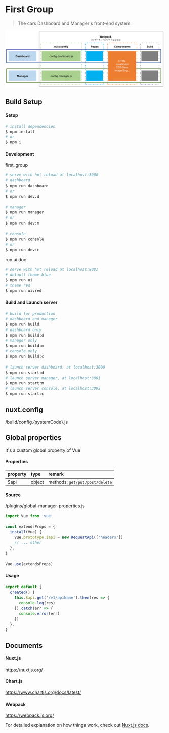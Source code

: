 # First Group

> The cars Dashboard and Manager's front-end system.

![](./docs/img/system.png)

## Build Setup

#### Setup

```bash
# install dependencies
$ npm install
# or
$ npm i
```

#### Development

first_group

```bash
# serve with hot reload at localhost:3000
# dashboard
$ npm run dashboard
# or
$ npm run dev:d

# manager
$ npm run manager
# or
$ npm run dev:m

# console
$ npm run console
# or
$ npm run dev:c
```

run ui doc

```bash
# serve with hot reload at localhost:8081
# default theme blue
$ npm run ui
# theme red
$ npm run ui:red
```

#### Build and Launch server

```bash
# build for production
# dashboard and manager
$ npm run build
# dashboard only
$ npm run build:d
# manager only
$ npm run build:m
# console only
$ npm run build:c

# launch server dashboard, at localhost:3000
$ npm run start:d
# launch server manager, at localhost:3001
$ npm run start:m
# launch server console, at localhost:3002
$ npm run start:c
```

## nuxt.config

/build/config.{systemCode}.js

## Global properties

It's a custom global property of Vue

#### Properties

| property    | type    | remark                                                      |
| :---------- | :------ | :---------------------------------------------------------- |
| \$api | object | methods: `get/put/post/delete` |

#### Source

/plugins/global-manager-properties.js

```javascript
import Vue from 'vue'

const extendsProps = {
  install(Vue) {
    Vue.prototype.$api = new RequestApi(['headers'])
    // ... other
  },
}

Vue.use(extendsProps)
```

#### Usage

```javascript
export default {
  created() {
    this.$api.get('/v1/apiName').then(res => {
      console.log(res)
    }).catch(err => {
      console.error(err)
    })
  },
}
```

## Documents

#### Nuxt.js

https://nuxtjs.org/

#### Chart.js

https://www.chartjs.org/docs/latest/

#### Webpack

https://webpack.js.org/

For detailed explanation on how things work, check out [Nuxt.js docs](https://nuxtjs.org).
